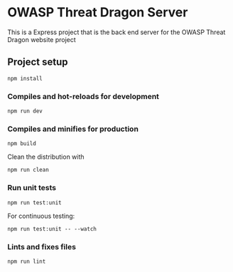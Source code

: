 # OWASP Threat Dragon Server

This is a Express project that is the back end server for the OWASP Threat Dragon website project

## Project setup

`npm install`

### Compiles and hot-reloads for development

`npm run dev`

### Compiles and minifies for production

`npm build`

Clean the distribution with

`npm run clean`

### Run unit tests

`npm run test:unit`

For continuous testing:

`npm run test:unit -- --watch`

### Lints and fixes files

`npm run lint`
